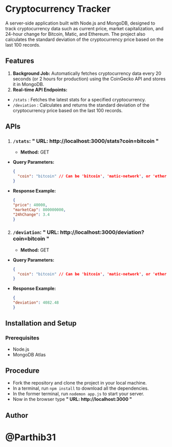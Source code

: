 # Cryptocurrency Tracker

A server-side application built with Node.js and MongoDB, designed to track cryptocurrency data such as current price, market capitalization, and 24-hour change for Bitcoin, Matic, and Ethereum. The project also calculates the standard deviation of the cryptocurrency price based on the last 100 records.

## Features

1. **Background Job:** Automatically fetches cryptocurrency data every 20 seconds (or 2 hours for production) using the CoinGecko API and stores it in MongoDB.
2. **Real-time API Endpoints:**
- `/stats` : Fetches the latest stats for a specified cryptocurrency.
- `/deviation` : Calculates and returns the standard deviation of the cryptocurrency price based on the last 100 records.

## APIs

1. ### `/stats`: **" URL: http://localhost:3000/stats?coin=bitcoin "**
   - **Method:** GET
- **Query Parameters:**
  ```json
  {
    "coin": "bitcoin" // Can be 'bitcoin', 'matic-network', or 'ethereum'
  }
- **Response Example:**
  ```json
  {
  "price": 40000,
  "marketCap": 800000000,
  "24hChange": 3.4
  }

2. ### `/deviation`: **" URL: http://localhost:3000/deviation?coin=bitcoin "**
   - **Method:** GET
- **Query Parameters:**
  ```json
  {
    "coin": "bitcoin" // Can be 'bitcoin', 'matic-network', or 'ethereum'
  }
- **Response Example:**
  ```json
  {
  "deviation": 4082.48
  }

## Installation and Setup

### Prerequisites
- Node.js
- MongoDB Atlas

## Procedure
- Fork the repository and clone the project in your local machine.
- In a terminal, run `npm install` to download all the dependencies.
- In the former terminal, run `nodemon app.js` to start your server.
- Now in the browser type **" URL: http://localhost:3000 "**

## Author

# @Parthib31